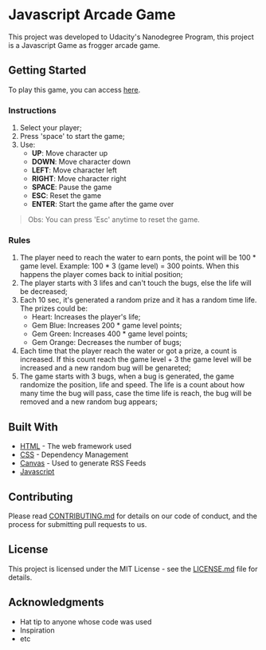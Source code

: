 # Javascript Arcade Game

This project was developed to Udacity's Nanodegree Program, this project is a Javascript Game as frogger arcade game.

## Getting Started

To play this game, you can access [here](https://claick-oliveira.github.io/arcade-game/).

### Instructions

1. Select your player;
2. Press 'space' to start the game;
3. Use:
    * **UP**: Move character up
    * **DOWN**: Move character down
    * **LEFT**: Move character left
    * **RIGHT**: Move character right
    * **SPACE**: Pause the game
    * **ESC**: Reset the game
    * **ENTER**: Start the game after the game over

> Obs: You can press 'Esc' anytime to reset the game.

### Rules

1. The player need to reach the water to earn ponts, the point will be 100 * game level. Example: 100 * 3 (game level) = 300 points. When this happens the player comes back to initial position;
2. The player starts with 3 lifes and can't touch the bugs, else the life will be decreased;
3. Each 10 sec, it's generated a random prize and it has a random time life. The prizes could be:
    * Heart: Increases the player's life;
    * Gem Blue: Increases 200 * game level points;
    * Gem Green: Increases 400 * game level points;
    * Gem Orange: Decreases the number of bugs;
4. Each time that the player reach the water or got a prize, a count is increased. If this count reach the game level + 3 the game level will be increased and a new random bug will be genareted;
5. The game starts with 3 bugs, when a bug is generated, the game randomize the position, life and speed. The life is a count about how many time the bug will pass, case the time life is reach, the bug will be removed and a new random bug appears;

## Built With

* [HTML](https://developer.mozilla.org/en-US/docs/Web/html) - The web framework used
* [CSS](https://developer.mozilla.org/en-US/docs/Web/css) - Dependency Management
* [Canvas](https://developer.mozilla.org/en-US/docs/Web/API/Canvas_API) - Used to generate RSS Feeds
* [Javascript](https://developer.mozilla.org/en-US/docs/Web/JavaScript)

## Contributing

Please read [CONTRIBUTING.md](CONTRIBUTING.md) for details on our code of conduct, and the process for submitting pull requests to us.

## License

This project is licensed under the MIT License - see the [LICENSE.md](LICENSE.md) file for details.

## Acknowledgments

* Hat tip to anyone whose code was used
* Inspiration
* etc
